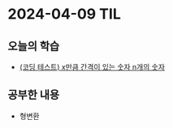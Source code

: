 # 2024-04-09 TIL
## 오늘의 학습
- [(코딩 테스트) x만큼 간격이 있는 숫자 n개의 숫자](컴퓨터%20과학%20및%20소프트웨어%20공학/Coding%20Test/프로그래머스/연습문제/x만큼%20간격이%20있는%20숫자%20n개의%20숫자.md)
## 공부한 내용
- 형변환